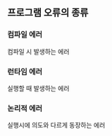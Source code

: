 ## 프로그램 오류의 종류

### 컴파일 에러
컴파일 시 발생하는 에러

### 런타임 에러
실행할 때 발생하는 에러

### 논리적 에러
실행시에 의도와 다르게 동장하는 에러



